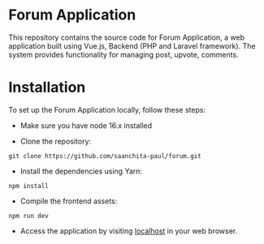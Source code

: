 # Forum Application

This repository contains the source code for Forum Application, a web application built using Vue.js, Backend (PHP and Laravel framework). The system provides functionality for managing post, upvote, comments.


# Installation

To set up the Forum Application locally, follow these steps:

- Make sure you have node 16.x installed

- Clone the repository:
```git
git clone https://github.com/saanchita-paul/forum.git
```

- Install the dependencies using Yarn:

```git
npm install
```

- Compile the frontend assets:
```
npm run dev
```

- Access the application by visiting [localhost](http://localhost:5173/) in your web browser.